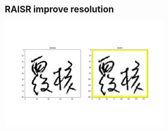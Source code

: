 
# RAISR improve resolution
![image](https://github.com/h30306/Learning-Notes/blob/master/RAISR/1-10807_23.jpg)
